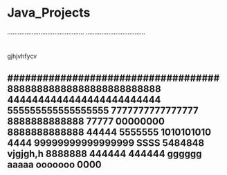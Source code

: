 # Java_Projects
............................................
..................................
#
gjhjvhfycv

####################################
88888888888888888888888888
4444444444444444444444444
555555555555555555
7777777777777777
8888888888888
77777
00000000
8888888888888
44444
5555555
1010101010
4444
99999999999999999
SSSS
5484848
vjgjgh,h
8888888
444444
444444
gggggg
aaaaa
ooooooo
0000
----------------------
